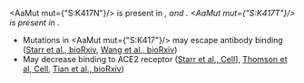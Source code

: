 <AaMut mut={"S:K417N"}/> is present in <Var name="20H (Beta, V2)"/>, <Var name="21K (Omicron)"/> and <Var name="21L (Omicron)"/>. <AaMut mut={"S:K417T"}/> is present in <Var name="20J (Gamma, V3)"/>.

- Mutations in <AaMut mut={"S:K417"}/> may escape antibody binding ([Starr et al., bioRxiv](https://www.biorxiv.org/content/10.1101/2021.02.17.431683v1), [Wang et al., bioRxiv](https://www.biorxiv.org/content/10.1101/2021.01.15.426911v2))
- May decrease binding to ACE2 receptor ([Starr et al., Cell](https://www.sciencedirect.com/science/article/pii/S0092867420310035?via%3Dihub)], [Thomson et al, Cell](https://www.cell.com/cell/fulltext/S0092-8674(21)00080-5), [Tian et al., bioRxiv](https://www.biorxiv.org/content/10.1101/2021.02.14.431117v2))

